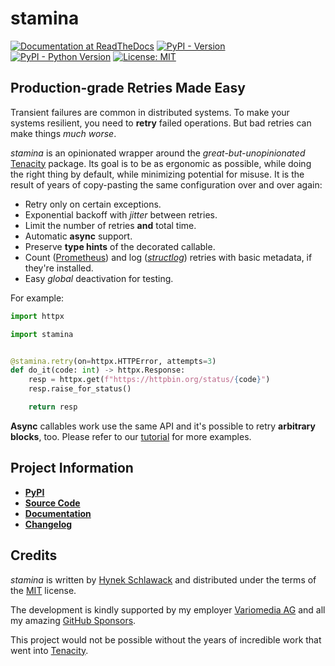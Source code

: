 # stamina

[![Documentation at ReadTheDocs](https://img.shields.io/badge/Docs-Read%20The%20Docs-black)](https://stamina.hynek.me)
[![PyPI - Version](https://img.shields.io/pypi/v/stamina.svg)](https://pypi.org/project/stamina)
[![PyPI - Python Version](https://img.shields.io/pypi/pyversions/stamina.svg)](https://pypi.org/project/stamina)
[![License: MIT](https://img.shields.io/badge/license-MIT-C06524)](https://github.com/hynek/stamina/blob/main/LICENSE)


## Production-grade Retries Made Easy

Transient failures are common in distributed systems.
To make your systems resilient, you need to **retry** failed operations.
But bad retries can make things *much worse*.

*stamina* is an opinionated wrapper around the *great-but-unopinionated* [Tenacity](https://tenacity.readthedocs.io/) package.
Its goal is to be as ergonomic as possible, while doing the right thing by default, while minimizing potential for misuse.
It is the result of years of copy-pasting the same configuration over and over again:

- Retry only on certain exceptions.
- Exponential backoff with _jitter_ between retries.
- Limit the number of retries **and** total time.
- Automatic **async** support.
- Preserve **type hints** of the decorated callable.
- Count ([Prometheus](https://github.com/prometheus/client_python)) and log ([*structlog*](https://www.structlog.org/)) retries with basic metadata, if they're installed.
- Easy _global_ deactivation for testing.

For example:

```python
import httpx

import stamina


@stamina.retry(on=httpx.HTTPError, attempts=3)
def do_it(code: int) -> httpx.Response:
    resp = httpx.get(f"https://httpbin.org/status/{code}")
    resp.raise_for_status()

    return resp
```

**Async** callables work use the same API and it's possible to retry **arbitrary blocks**, too.
Please refer to our [tutorial](https://stamina.hynek.me/en/latest/tutorial.html) for more examples.


## Project Information

- [**PyPI**](https://pypi.org/project/stamina/)
- [**Source Code**](https://github.com/hynek/stamina)
- [**Documentation**](https://stamina.hynek.me)
- [**Changelog**](https://github.com/hynek/stamina/blob/main/CHANGELOG.md)


## Credits

*stamina* is written by [Hynek Schlawack](https://hynek.me/) and distributed under the terms of the [MIT](https://spdx.org/licenses/MIT.html) license.

The development is kindly supported by my employer [Variomedia AG](https://www.variomedia.de/) and all my amazing [GitHub Sponsors](https://github.com/sponsors/hynek).

This project would not be possible without the years of incredible work that went into [Tenacity](https://tenacity.readthedocs.io/).
